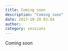 ```yaml
---
title: Coming soon
description: "Coming soon"
date: 2017-10-28 03:04
author:
category: sessions
---
```

Coming soon